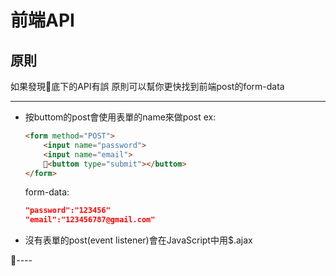 # 前端API

## 原則

如果發現底下的API有誤
原則可以幫你更快找到前端post的form-data

---

* 按buttom的post會使用表單的name來做post
    ex:
    ```html
    <form method="POST">
        <input name="password">
        <input name="email">
        <buttom type="submit"></buttom>
    </form>
    ```
    form-data:
    ```json
    "password":"123456"
    "email":"123456787@gmail.com"
    ```
* 沒有表單的post(event listener)會在JavaScript中用$.ajax

----
